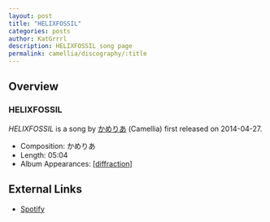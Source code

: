```yaml
---
layout: post
title: "HELIXFOSSIL"
categories: posts
author: KatGrrrl
description: HELIXFOSSIL song page
permalink: camellia/discography/:title
---
```


## Overview

### HELIXFOSSIL

*HELIXFOSSIL* is a song by [かめりあ](<{% link postsWiki/_posts/2023-12-10-camellia.md %}>) (Camellia) first released on 2014-04-27.

* Composition: かめりあ
* Length: 05:04
* Album Appearances: [\[diffraction\]](<{% link postsInclude/_posts/camellia/albums/diffraction/2023-12-05-diffraction.md %}>)

## External Links

* [Spotify](https://open.spotify.com/track/3F4mZgnVRzXZfHXtbGzs6E?si=d282ed703d0f4024)
